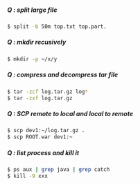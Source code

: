 ##### Q : split large file
```sh
$ split -b 50m top.txt top.part.
```

##### Q : mkdir recusively
```sh
$ mkdir -p ~/x/y
```

##### Q : compress and decompress tar file
```sh
$ tar -zcf log.tar.gz log*
$ tar -zxf log.tar.gz
```

##### Q : SCP remote to local and local to remote
```sh
$ scp dev1:~/log.tar.gz .
$ scp ROOT.war dev1:~
```

##### Q : list process and kill it
```sh
$ ps aux | grep java | grep catch
$ kill -9 xxx
```